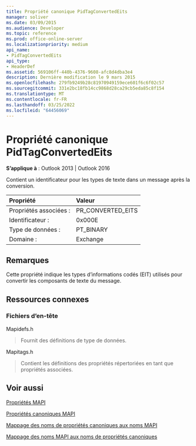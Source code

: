 ```yaml
---
title: Propriété canonique PidTagConvertedEits
manager: soliver
ms.date: 03/09/2015
ms.audience: Developer
ms.topic: reference
ms.prod: office-online-server
ms.localizationpriority: medium
api_name:
- PidTagConvertedEits
api_type:
- HeaderDef
ms.assetid: 569106ff-440b-4376-9608-afc8d4dba3e4
description: Dernière modification le 9 mars 2015
ms.openlocfilehash: 279fb9249b28c81970949159ece601f6c6f02c57
ms.sourcegitcommit: 331e2bc18fb14cc9868d28ca29cb5eda85c8f154
ms.translationtype: MT
ms.contentlocale: fr-FR
ms.lasthandoff: 03/25/2022
ms.locfileid: "64456069"
---
```

# <a name="pidtagconvertedeits-canonical-property"></a>Propriété canonique PidTagConvertedEits

  
  
**S’applique à** : Outlook 2013 | Outlook 2016 
  
Contient un identificateur pour les types de texte dans un message après la conversion.
  
|Propriété|Valeur|
|:-----|:-----|
|Propriétés associées :  <br/> |PR_CONVERTED_EITS  <br/> |
|Identificateur :  <br/> |0x000E  <br/> |
|Type de données :  <br/> |PT_BINARY  <br/> |
|Domaine :  <br/> |Exchange  <br/> |
   
## <a name="remarks"></a>Remarques

Cette propriété indique les types d’informations codés (EIT) utilisés pour convertir les composants de texte du message.
  
## <a name="related-resources"></a>Ressources connexes

### <a name="header-files"></a>Fichiers d’en-tête

Mapidefs.h
  
> Fournit des définitions de type de données.
    
Mapitags.h
  
> Contient les définitions des propriétés répertoriées en tant que propriétés associées.
    
## <a name="see-also"></a>Voir aussi



[Propriétés MAPI](mapi-properties.md)
  
[Propriétés canoniques MAPI](mapi-canonical-properties.md)
  
[Mappage des noms de propriétés canoniques aux noms MAPI](mapping-canonical-property-names-to-mapi-names.md)
  
[Mappage des noms MAPI aux noms de propriétés canoniques](mapping-mapi-names-to-canonical-property-names.md)

